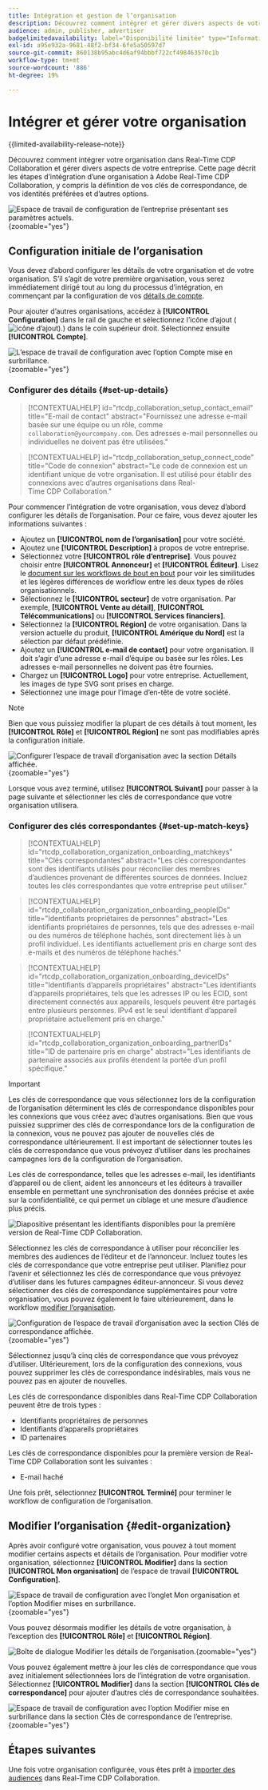 ```yaml
---
title: Intégration et gestion de l’organisation
description: Découvrez comment intégrer et gérer divers aspects de votre organisation dans Real-Time CDP Collaboration
audience: admin, publisher, advertiser
badgelimitedavailability: label="Disponibilité limitée" type="Informative" url="https://helpx.adobe.com/legal/product-descriptions/real-time-customer-data-platform-collaboration.html newtab=true"
exl-id: a95e932a-9681-48f2-bf34-6fe5a50597d7
source-git-commit: 860138b95abc4d6af94bbbf722cf498463570c1b
workflow-type: tm+mt
source-wordcount: '886'
ht-degree: 19%

---
```


# Intégrer et gérer votre organisation

{{limited-availability-release-note}}

Découvrez comment intégrer votre organisation dans Real-Time CDP Collaboration et gérer divers aspects de votre entreprise. Cette page décrit les étapes d’intégration d’une organisation à Adobe Real-Time CDP Collaboration, y compris la définition de vos clés de correspondance, de vos identités préférées et d’autres options.

![Espace de travail de configuration de l’entreprise présentant ses paramètres actuels.](/help/assets/setup/manage-organization/my-organization.png){zoomable="yes"}

## Configuration initiale de l’organisation

Vous devez d’abord configurer les détails de votre organisation et de votre organisation. S’il s’agit de votre première organisation, vous serez immédiatement dirigé tout au long du processus d’intégration, en commençant par la configuration de vos [détails de compte](#set-up-details).

Pour ajouter d’autres organisations, accédez à **[!UICONTROL Configuration]** dans le rail de gauche et sélectionnez l’icône d’ajout (![icône d’ajout).](/help/assets/icons/plus.png)) dans le coin supérieur droit. Sélectionnez ensuite **[!UICONTROL Compte]**.

![L’espace de travail de configuration avec l’option Compte mise en surbrillance.](/help/assets/setup/manage-organization/add-new-account.png){zoomable="yes"}

### Configurer des détails {#set-up-details}

>[!CONTEXTUALHELP]
>id="rtcdp_collaboration_setup_contact_email"
>title="E-mail de contact"
>abstract="Fournissez une adresse e-mail basée sur une équipe ou un rôle, comme `collaboration@yourcompany.com`. Des adresses e-mail personnelles ou individuelles ne doivent pas être utilisées."

>[!CONTEXTUALHELP]
>id="rtcdp_collaboration_setup_connect_code"
>title="Code de connexion"
>abstract="Le code de connexion est un identifiant unique de votre organisation. Il est utilisé pour établir des connexions avec d’autres organisations dans Real-Time CDP Collaboration."

<!-- Move the above to new section for invite on this page when its created -->

Pour commencer l’intégration de votre organisation, vous devez d’abord configurer les détails de l’organisation. Pour ce faire, vous devez ajouter les informations suivantes :

* Ajoutez un **[!UICONTROL nom de l’organisation]** pour votre société.
* Ajoutez une **[!UICONTROL Description]** à propos de votre entreprise.
* Sélectionnez votre **[!UICONTROL rôle d’entreprise]**. Vous pouvez choisir entre **[!UICONTROL Annonceur]** et **[!UICONTROL Éditeur]**. Lisez le [document sur les workflows de bout en bout](/help/guide/end-to-end-workflow.md) pour voir les similitudes et les légères différences de workflow entre les deux types de rôles organisationnels.
* Sélectionnez le **[!UICONTROL secteur]** de votre organisation. Par exemple, **[!UICONTROL Vente au détail]**, **[!UICONTROL Télécommunications]** ou **[!UICONTROL Services financiers]**.
* Sélectionnez la **[!UICONTROL Région]** de votre organisation. Dans la version actuelle du produit, **[!UICONTROL Amérique du Nord]** est la sélection par défaut prédéfinie.
* Ajoutez un **[!UICONTROL e-mail de contact]** pour votre organisation. Il doit s’agir d’une adresse e-mail d’équipe ou basée sur les rôles. Les adresses e-mail personnelles ne doivent pas être fournies.
* Chargez un **[!UICONTROL Logo]** pour votre entreprise. Actuellement, les images de type SVG sont prises en charge.
* Sélectionnez une image pour l’image d’en-tête de votre société.

>[!NOTE]
>
>Bien que vous puissiez modifier la plupart de ces détails à tout moment, les **[!UICONTROL Rôle]** et **[!UICONTROL Région]** ne sont pas modifiables après la configuration initiale.

![Configurer l’espace de travail d’organisation avec la section Détails affichée.](/help/assets/setup/manage-organization/add-organization-details.png){zoomable="yes"}

Lorsque vous avez terminé, utilisez **[!UICONTROL Suivant]** pour passer à la page suivante et sélectionner les clés de correspondance que votre organisation utilisera.

### Configurer des clés correspondantes {#set-up-match-keys}

>[!CONTEXTUALHELP]
>id="rtcdp_collaboration_organization_onboarding_matchkeys"
>title="Clés correspondantes"
>abstract="Les clés correspondantes sont des identifiants utilisés pour réconcilier des membres d’audiences provenant de différentes sources de données. Incluez toutes les clés correspondantes que votre entreprise peut utiliser."

>[!CONTEXTUALHELP]
>id="rtcdp_collaboration_organization_onboarding_peopleIDs"
>title="Identifiants propriétaires de personnes"
>abstract="Les identifiants propriétaires de personnes, tels que des adresses e-mail ou des numéros de téléphone hachés, sont directement liés à un profil individuel. Les identifiants actuellement pris en charge sont des e-mails et des numéros de téléphone hachés."

>[!CONTEXTUALHELP]
>id="rtcdp_collaboration_organization_onboarding_deviceIDs"
>title="Identifiants d’appareils propriétaires"
>abstract="Les identifiants d’appareils propriétaires, tels que les adresses IP ou les ECID, sont directement connectés aux appareils, lesquels peuvent être partagés entre plusieurs personnes. IPv4 est le seul identifiant d’appareil propriétaire actuellement pris en charge."

>[!CONTEXTUALHELP]
>id="rtcdp_collaboration_organization_onboarding_partnerIDs"
>title="ID de partenaire pris en charge"
>abstract="Les identifiants de partenaire associés aux profils étendent la portée d’un profil spécifique."

>[!IMPORTANT]
>
>Les clés de correspondance que vous sélectionnez lors de la configuration de l’organisation déterminent les clés de correspondance disponibles pour les connexions que vous créez avec d’autres organisations. Bien que vous puissiez supprimer des clés de correspondance lors de la configuration de la connexion, vous ne pouvez pas ajouter de nouvelles clés de correspondance ultérieurement. Il est important de sélectionner toutes les clés de correspondance que vous prévoyez d’utiliser dans les prochaines campagnes lors de la configuration de l’organisation.

Les clés de correspondance, telles que les adresses e-mail, les identifiants d’appareil ou de client, aident les annonceurs et les éditeurs à travailler ensemble en permettant une synchronisation des données précise et axée sur la confidentialité, ce qui permet un ciblage et une mesure d’audience plus précis.

![Diapositive présentant les identifiants disponibles pour la première version de Real-Time CDP Collaboration.](/help/assets/setup/manage-organization/available-identifiers.png)

Sélectionnez les clés de correspondance à utiliser pour réconcilier les membres des audiences de l’éditeur et de l’annonceur. Incluez toutes les clés de correspondance que votre entreprise peut utiliser. Planifiez pour l’avenir et sélectionnez les clés de correspondance que vous prévoyez d’utiliser dans les futures campagnes éditeur-annonceur. Si vous devez sélectionner des clés de correspondance supplémentaires pour votre organisation, vous pouvez également le faire ultérieurement, dans le workflow [modifier l’organisation](#edit-organization).

![Configuration de l’espace de travail d’organisation avec la section Clés de correspondance affichée.](/help/assets/setup/manage-organization/add-organization-match-keys.png){zoomable="yes"}

Sélectionnez jusqu’à cinq clés de correspondance que vous prévoyez d’utiliser. Ultérieurement, lors de la configuration des connexions, vous pouvez supprimer les clés de correspondance indésirables, mais vous ne pouvez pas en ajouter de nouvelles.

Les clés de correspondance disponibles dans Real-Time CDP Collaboration peuvent être de trois types :

* Identifiants propriétaires de personnes
* Identifiants d’appareils propriétaires
* ID partenaires

Les clés de correspondance disponibles pour la première version de Real-Time CDP Collaboration sont les suivantes :

* E-mail haché

Une fois prêt, sélectionnez **[!UICONTROL Terminé]** pour terminer le workflow de configuration de l’organisation.

## Modifier l’organisation {#edit-organization}

Après avoir configuré votre organisation, vous pouvez à tout moment modifier certains aspects et détails de l’organisation. Pour modifier votre organisation, sélectionnez **[!UICONTROL Modifier]** dans la section **[!UICONTROL Mon organisation]** de l’espace de travail **[!UICONTROL Configuration]**.

![Espace de travail de configuration avec l’onglet Mon organisation et l’option Modifier mises en surbrillance.](/help/assets/setup/manage-organization/edit-organization.png){zoomable="yes"}

Vous pouvez désormais modifier les détails de votre organisation, à l’exception des **[!UICONTROL Rôle]** et **[!UICONTROL Région]**.

![Boîte de dialogue Modifier les détails de l’organisation.](/help/assets/setup/manage-organization/editable-options.png){zoomable="yes"}

Vous pouvez également mettre à jour les clés de correspondance que vous avez initialement sélectionnées lors de l’intégration de votre organisation. Sélectionnez **[!UICONTROL Modifier]** dans la section **[!UICONTROL Clés de correspondance]** pour ajouter d’autres clés de correspondance souhaitées.

![Espace de travail de configuration avec l’option Modifier mise en surbrillance dans la section Clés de correspondance de l’entreprise.](/help/assets/setup/manage-organization/edit-match-keys.png){zoomable="yes"}

## Étapes suivantes

Une fois votre organisation configurée, vous êtes prêt à [importer des audiences](/help/guide/setup/onboard-audiences.md) dans Real-Time CDP Collaboration.

